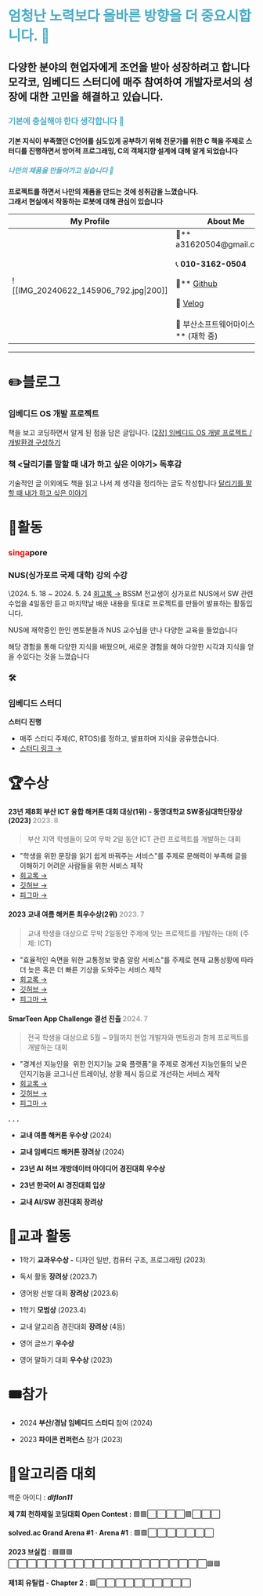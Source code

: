 <h1 style="color:#4bacc6;">엄청난 노력보다 올바른 방향을 더 중요시합니다. 🎯</h1> 

## 다양한 분야의 현업자에게 조언을 받아 성장하려고 합니다<br>모각코, 임베디드 스터디에 매주 참여하여 개발자로서의 성장에 대한 고민을 해결하고 있습니다.
<h3 style="color:#4bacc6;">기본에 충실해야 한다 생각합니다 🛞</h3> 

#### 기본 지식이 부족했던 C언어를 심도있게 공부하기 위해 전문가를 위한 C 책을 주제로 스터디를 진행하면서 방어적 프로그래밍, C의 객체지향 설계에 대해 알게 되었습니다 
<h5 style="color:#4bacc6;">나만의 제품을 만들어가고 싶습니다 💎 </h5> 

**프로젝트를 하면서 나만의 제품을 만드는 것에 성취감을 느꼈습니다.<br>그래서 현실에서 작동하는 로봇에 대해 관심이 있습니다**

| My Profile                            | **About Me**<br>                                                                                                                                                                            |
| ------------------------------------- | ------------------------------------------------------------------------------------------------------------------------------------------------------------------------------------------- |
| ![[IMG_20240622_145906_792.jpg\|200]] | 📧** a31620504@gmail\.com**<br><br>📞 **010-3162-0504**<br><br>🐧** [Github](https://github.com/wbhaao)**<br><br>📗** [Velog](https://velog.io/@veluga)**<br><br>🏫** 부산소프트웨어마이스터고** (재학 중) |

---

# ✏️블로그
### 임베디드 OS 개발 프로젝트

책을 보고 코딩하면서 알게 된 점을 담은 글입니다.
[\[2장\] 임베디드 OS 개발 프로젝트 \/ 개발환경 구성하기](https://velog.io/@wbhaao/2%EC%9E%A5-%EC%9E%84%EB%B2%A0%EB%94%94%EB%93%9C-OS-%EA%B0%9C%EB%B0%9C-%ED%94%84%EB%A1%9C%EC%A0%9D%ED%8A%B8-%EA%B0%9C%EB%B0%9C-%ED%99%98%EA%B2%BD-%EA%B5%AC%EC%84%B1%ED%95%98%EA%B8%B0)

### 책 <달리기를 말할 때 내가 하고 싶은 이야기> 독후감

기술적인 글 이외에도 책을 읽고 나서 제 생각을 정리하는 글도 작성합니다
[달리기를 말할 때 내가 하고 싶은 이야기](https://velog.io/@veluga/%EB%8B%AC%EB%A6%AC%EA%B8%B0%EB%A5%BC-%EB%A7%90%ED%95%A0-%EB%95%8C-%EB%82%B4%EA%B0%80-%ED%95%98%EA%B3%A0-%EC%8B%B6%EC%9D%80-%EC%9D%B4%EC%95%BC%EA%B8%B0-%EB%8F%85%ED%9B%84%EA%B0%90)

# 🏃활동

### <font color=red>singa</font>pore
### NUS(싱가포르 국제 대학) 강의 수강
\2024. 5. 18 ~ 2024. 5. 24
[회고록 →](www.google.com)
BSSM 전교생이 싱가포르 NUS에서 SW 관련 수업을 4일동안 듣고 마지막날 배운 내용을 토대로 프로젝트를 만들어 발표하는 활동입니다.

NUS에 재학중인 한인 멘토분들과 NUS 교수님을 만나 다양한 교육을 들었습니다

해당 경험을 통해 다양한 지식을 배웠으며, 새로운 경험을 해야 다양한 시각과 지식을 얻을 수있다는 것을 느꼈습니다

### 🛠️
### 임베디드 스터디
**스터디 진행**
- 매주 스터디 주제(C, RTOS)를 정하고, 발표하며 지식을 공유했습니다.
- [스터디 링크 →](https://github.com/embedded-study-group)

# 🏆수상

#### 23년 제8회 부산 ICT 융합 해커톤 대회 대상(1위) - 동명대학교 SW중심대학단장상 (2023) <font color="#a4a4a4">2023. 8</font>
>부산 지역 학생들이 모여 무박 2일 동안 ICT 관련 프로젝트를 개발하는 대회
- "학생을 위한 문장을 읽기 쉽게 바꿔주는 서비스"를 주제로 문해력이 부족해 글을 이해하기 어려운 사람들을 위한 서비스 제작
- [회고록 →](www.google.com)
- [깃허브 →](www.google.com)
- [피그마 →](www.google.com)

#### 2023 교내 여름 해커톤 최우수상(2위) <font color="#a4a4a4">2023. 7</font>
> 교내 학생을 대상으로 무박 2일동안 주제에 맞는 프로젝트를 개발하는 대회 (주제: ICT)
- "효율적인 숙면을 위한 교통정보 맞춤 알람 서비스"를 주제로 현재 교통상황에 따라 더 늦은 혹은 더 빠른 기상을 도와주는 서비스 제작
- [회고록 →](www.google.com)
- [깃허브 →](www.google.com)
- [피그마 →](www.google.com)
#### SmarTeen App Challenge 결선 진출 <font color="#a4a4a4">2024. 7</font>
> 전국 학생을 대상으로 5월 ~ 9월까지 현업 개발자와 멘토링과 함께 프로젝트를 개발하는 대회
- "경계선 지능인을  위한 인지기능 교육 플랫폼"을 주제로 경계선 지능인들의 낮은 인지기능을 코그니션 트레이닝, 상황 제시 등으로 개선하는 서비스 제작 
- [회고록 →](www.google.com)
- [깃허브 →](www.google.com)
- [피그마 →](www.google.com)

**.**
**.**
**.**

- **교내 여름 해커톤 우수상** (2024)

- **교내 임베디드 해커톤 장려상** (2024)

- **23년 AI 허브 개방데이터 아이디어 경진대회 우수상**

- **23년  한국어 AI 경진대회 입상**

- **교내 AI/SW 경진대회 장려상**

# 📖교과 활동

- 1학기 **교과우수상 -** 디자인 일반, 컴퓨터 구조, 프로그래밍 (2023)

- 독서 활동 **장려상** (2023.7)

- 영어왕 선발 대회 **장려상** (2023.6)

- 1학기 **모범상** (2023.4)

- 교내 알고리즘 경진대회 **장려상** (4등)

- 영어 글쓰기 **우수상**

- 영어 말하기 대회 **우수상** (2023)


# 🎟️참가

- 2024 **부산/경남 임베디드 스터디** 참여 (2024)

- 2023 **파이콘 컨퍼런스** 참가 (2023)

# 🥇알고리즘 대회

백준 아이디 : _***dlflon11***_

**제 7회 천하제일 코딩대회 Open Contest :** 🟩🟩⬜⬜⬜⬜🟩⬜⬜⬜

**solved.ac Grand Arena #1 · Arena #1** : 🟩🟩⬜⬜⬜⬜⬜⬜⬜

**2023 브실컵** : 🟩🟩🟩⬜⬜⬜⬜⬜⬜⬜⬜⬜⬜⬜⬜⬜⬜⬜⬜⬜⬜⬜⬜⬜🟩🟩

**제1회 유틸컵 - Chapter 2** : 🟩⬜⬜⬜⬜⬜⬜⬜⬜⬜⬜